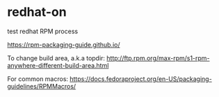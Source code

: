# redhat-on
test redhat RPM process

https://rpm-packaging-guide.github.io/

To change build area, a.k.a topdir: http://ftp.rpm.org/max-rpm/s1-rpm-anywhere-different-build-area.html

For common macros:
https://docs.fedoraproject.org/en-US/packaging-guidelines/RPMMacros/

